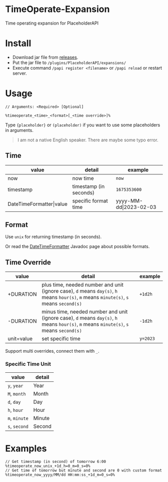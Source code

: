 # TimeOperate-Expansion
Time operating expansion for PlaceholderAPI

# Install

* Download jar file from [releases](https://github.com/MrXiaoM/TimeOperate-Expansion/releases).
* Put the jar file to `/plugins/PlaceholderAPI/expansions/`
* Execute command `/papi register <filename>` or `/papi reload` or restart server.

# Usage

```
// Arguments: <Required> [Optional]

%timeoperate_<time>_<format>[_<time override>]%
```
Type `{placeholder}` or `(placeholder)` if you want to use some placeholders in arguments.

> I am not a native English speaker. There are maybe some typo error.

## Time
| value          | detail | example                |
|----------------| --- |------------------------|
| now           | now time | `now`                  |
| timestamp     | timestamp (in seconds) | `1675353600`           |
| DateTimeFormatter&#124;value | specific format time | yyyy-MM-dd&#124;2023-02-03 |

## Format

Use `unix` for returning timestamp (in seconds).

Or read the [DateTimeFormatter](http://docs.oracle.com/javase/8/docs/api/java/time/format/DateTimeFormatter.html) Javadoc page about possible formats.

## Time Override
| value | detail | example |
| --- | --- | --- |
| +DURATION | plus time, needed number and unit (ignore case), `d` means `day(s)`, `h` means `hour(s)`, `m` means `minute(s)`, `s` means `second(s)` | `+1d2h` |
| -DURATION | minus time, needed number and unit (ignore case), `d` means `day(s)`, `h` means `hour(s)`, `m` means `minute(s)`, `s` means `second(s)` | `-1d2h` |
| unit=value | set specific time | `y=2023` |

Support multi overrides, connect them with `_`.

### Specific Time Unit
| value | detail |
| --- | --- |
| `y`, `year` | Year |
| `M`, `month` | Month |
| `d`, `day` | Day |
| `h`, `hour` | Hour |
| `m`, `minute` | Minute |
| `s`, `second` | Second |

# Examples

```
// Get timestamp (in second) of tomorrow 6:00
%timeoperate_now_unix_+1d_h=0_m=0_s=0%
// Get time of tomorrow but minute and second are 0 with custom format
%timeoperate_now_yyyy/MM/dd HH:mm:ss_+1d_m=0_s=0%
```